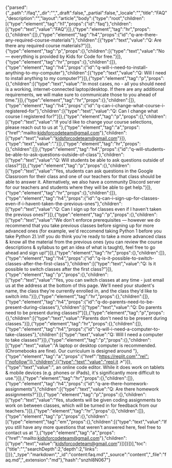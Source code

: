 {"parsed":{"_path":"/faq","_dir":"","_draft":false,"_partial":false,"_locale":"","title":"FAQ","description":"","layout":"article","body":{"type":"root","children":[{"type":"element","tag":"h1","props":{"id":"faq"},"children":[{"type":"text","value":"FAQ"}]},{"type":"element","tag":"hr","props":{},"children":[]},{"type":"element","tag":"h4","props":{"id":"q-are-there-any-required-course-materials"},"children":[{"type":"text","value":"Q: Are there any required course materials?"}]},{"type":"element","tag":"p","props":{},"children":[{"type":"text","value":"No — everything is provided by Kids for Code for free."}]},{"type":"element","tag":"hr","props":{},"children":[]},{"type":"element","tag":"h4","props":{"id":"q-will-i-need-to-install-anything-to-my-computer"},"children":[{"type":"text","value":"Q: Will I need to install anything to my computer?"}]},{"type":"element","tag":"p","props":{},"children":[{"type":"text","value":"In most cases, no - all you should need is a working, internet-connected laptop/desktop. If there are any additional requirements, we will make sure to communicate those to you ahead of time."}]},{"type":"element","tag":"hr","props":{},"children":[]},{"type":"element","tag":"h4","props":{"id":"q-can-i-change-what-course-i-registered-for"},"children":[{"type":"text","value":"Q: Can I change what course I registered for?"}]},{"type":"element","tag":"p","props":{},"children":[{"type":"text","value":"If you'd like to change your course selections, please reach out to us at "},{"type":"element","tag":"a","props":{"href":"mailto:kidsforcodeteam@gmail.com"},"children":[{"type":"text","value":"kidsforcodeteam@gmail.com"}]},{"type":"text","value":"."}]},{"type":"element","tag":"hr","props":{},"children":[]},{"type":"element","tag":"h4","props":{"id":"q-will-students-be-able-to-ask-questions-outside-of-class"},"children":[{"type":"text","value":"Q: Will students be able to ask questions outside of class?"}]},{"type":"element","tag":"p","props":{},"children":[{"type":"text","value":"Yes, students can ask questions in the Google Classroom for their class and one of our teachers for that class should be able to answer it. Alternatively, we also have a community Discord server for our teachers and students where they will be able to get help."}]},{"type":"element","tag":"hr","props":{},"children":[]},{"type":"element","tag":"h4","props":{"id":"q-can-i-sign-up-for-classes-even-if-i-havent-taken-the-previous-ones"},"children":[{"type":"text","value":"Q: Can I sign up for classes even if I haven't taken the previous ones?"}]},{"type":"element","tag":"p","props":{},"children":[{"type":"text","value":"We don't enforce prerequisites — however we do recommend that you take previous classes before signing up for more advanced ones (for example, we'd reccomend taking Python 1 before you take Python 2).\nIf you do think you're ready to take a more advanced class & know all the material from the previous ones (you can review the course descriptions & syllabus to get an idea of what is taught), feel free to go ahead and sign up!"}]},{"type":"element","tag":"hr","props":{},"children":[]},{"type":"element","tag":"h4","props":{"id":"q-is-it-possible-to-switch-classes-after-the-first-class"},"children":[{"type":"text","value":"Q: Is it possible to switch classes after the first class?"}]},{"type":"element","tag":"p","props":{},"children":[{"type":"text","value":"Yes, you can switch classes at any time - just email us at the address at the bottom of this page. We'll need your student's name, the class they're currently enrolled in, and the class they'd like to switch into."}]},{"type":"element","tag":"hr","props":{},"children":[]},{"type":"element","tag":"h4","props":{"id":"q-do-parents-need-to-be-present-during-classes"},"children":[{"type":"text","value":"Q: Do parents need to be present during classes?"}]},{"type":"element","tag":"p","props":{},"children":[{"type":"text","value":"Parents don't need to be present during classes."}]},{"type":"element","tag":"hr","props":{},"children":[]},{"type":"element","tag":"h4","props":{"id":"q-will-i-need-a-computer-to-take-classes"},"children":[{"type":"text","value":"Q: Will I need a computer to take classes?"}]},{"type":"element","tag":"p","props":{},"children":[{"type":"text","value":"A laptop or desktop computer is recommended. (Chromebooks are fine). Our curriculum is designed around "},{"type":"element","tag":"a","props":{"href":"https://replit.com","rel":["nofollow"]},"children":[{"type":"text","value":"repl.it ↗"}]},{"type":"text","value":", an online code editor. While it does work on tablets & mobile devices (e.g. phones or iPads), it's significantly more difficult to use."}]},{"type":"element","tag":"hr","props":{},"children":[]},{"type":"element","tag":"h4","props":{"id":"q-are-there-homework-assignments"},"children":[{"type":"text","value":"Q: Are there homework assignments?"}]},{"type":"element","tag":"p","props":{},"children":[{"type":"text","value":"Yes, students will be given coding assignments to work on between classes, which will be turned in for feedback from our teachers."}]},{"type":"element","tag":"hr","props":{},"children":[]},{"type":"element","tag":"p","props":{},"children":[{"type":"element","tag":"em","props":{},"children":[{"type":"text","value":"If you still have any more questions that weren't answered here, feel free to contact us at "},{"type":"element","tag":"a","props":{"href":"mailto:kidsforcodeteam@gmail.com"},"children":[{"type":"text","value":"kidsforcodeteam@gmail.com"}]}]}]}],"toc":{"title":"","searchDepth":2,"depth":2,"links":[]}},"_type":"markdown","_id":"content:faq.md","_source":"content","_file":"faq.md","_extension":"md"},"hash":"snzhl8N067"}